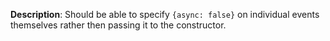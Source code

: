 __Description__: Should be able to specify `{async: false}` on individual events themselves rather then passing it to the constructor.